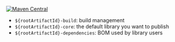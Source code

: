 [![Maven Central](https://maven-badges.herokuapp.com/maven-central/${groupId}/${rootArtifactId}/badge.svg)](https://maven-badges.herokuapp.com/maven-central/${groupId}/${rootArtifactId})


- `${rootArtifactId}-build`: build management
- `${rootArtifactId}-core`: the default library you want to publish
- `${rootArtifactId}-dependencies`: BOM used by library users
